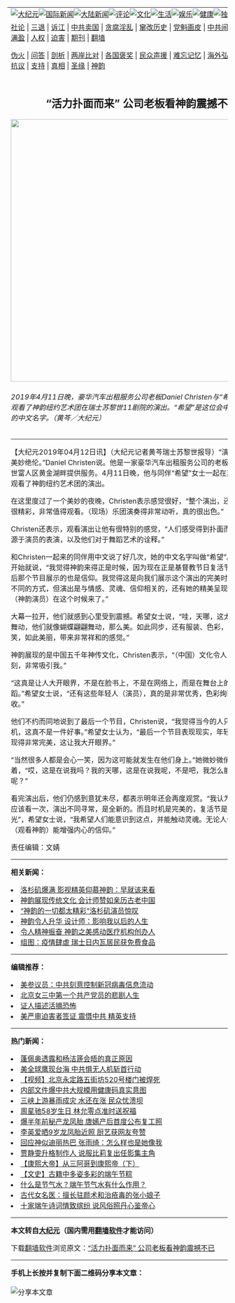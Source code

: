 <a name="1" id="1" target="_blank"></a><span id="1"></span>
<table align=center border="0"><tr><td colspan="2" VALIGN=TOP><a href="/gb/nsc413.md#1"><img src="https://raw.githubusercontent.com/ospu2559/www/master/t/djy/1.jpg" title="大纪元"></a><a href="/gb/n24hr.md#1"><img src="https://raw.githubusercontent.com/ospu2559/www/master/t/djy/3.jpg" title="国际新闻"></a><a href="/gb/nsc413.md#1"><img src="https://raw.githubusercontent.com/ospu2559/www/master/t/djy/4.jpg" title="大陆新闻"></a><a href="/gb/news392.md#1"><img src="https://raw.githubusercontent.com/ospu2559/www/master/t/djy/5.jpg" title="评论"></a><a href="/gb/news2007.md#1"><img src="https://raw.githubusercontent.com/ospu2559/www/master/t/djy/6.jpg" title="文化"></a><a href="/gb/news2008.md#1"><img src="https://raw.githubusercontent.com/ospu2559/www/master/t/djy/7.jpg" title="生活"></a><a href="/gb/ncyule.md#1"><img src="https://raw.githubusercontent.com/ospu2559/www/master/t/djy/8.jpg" title="娱乐"></a><a href="/gb/nsc1002.md#1"><img src="https://raw.githubusercontent.com/ospu2559/www/master/t/djy/9.jpg" title="健康"><a href="/gb/nf6092.md#1"><img src="https://raw.githubusercontent.com/ospu2559/www/master/t/djy/10a.jpg" title="独家"></a><a href="/gb/nf4514.md#1"><img src="https://raw.githubusercontent.com/ospu2559/www/master/t/djy/12a.jpg" title="头条"></a></td></tr>
<tr><td colspan="2" VALIGN=TOP><a target="_blank" href="/gb/9p.md#1">社论</a> | <a target="_blank" href="/gb/nf5657.md#1">三退</a> | <a target="_blank" href="/gb/nf6124.md#1">诉江</a> | <a target="_blank" href="/gb/nf1176117.md#1">中共卖国</a> | <a target="_blank" href="/gb/nf5773.md#1">贪腐淫乱</a> | <a target="_blank" href="/gb/nf1176115.md#1">窜改历史</a> | <a target="_blank" href="/gb/nf1176107.md#1">党魁画皮</a> | <a target="_blank" href="/gb/nf1320400.md#1">中共间谍</a> | <a target="_blank" href="/gb/nf1176114.md#1">破坏传统</a> | <a target="_blank" href="https://github.com/ospu2559/ntdtv/blob/master/gb/prog447_1.md#1">恶贯满盈</a> | <a target="_blank" href="/gb/ncid278.md#1">人权</a> | <a target="_blank" href="/gb/nf1176111.md#1">迫害</a> | <a target="_blank" href="https://gitlab.com/szzdlab/mh-qikan/blob/master/README.md#1">期刊</a> | <a target="_blank" href="https://github.com/bannedbook/fanqiang/wiki">翻墙</a></p><p><a target="_blank" href="/gb/nf5562.md#1">伪火</a> | <a target="_blank" href="/gb/nf4378.md#1">问答</a> | <a target="_blank" href="/gb/nf5792.md#1">剖析</a> | <a target="_blank" href="/gb/nf5735.md#1">两岸比对</a> | <a target="_blank" href="/gb/nf6119.md#1">各国褒奖</a> | <a target="_blank" href="/gb/nf6120.md#1">民众声援</a> | <a target="_blank" href="/gb/nf1188594.md#1">难忘记忆</a> | <a target="_blank" href="/gb/nf3180.md#1">海外弘传</a> | <a target="_blank" href="/gb/nf5410.md#1">万人上访</a> | <a target="_blank" href="https://github.com/ospu2559/ntdtv/blob/master/gb/prog1530_1.md#1">和平抗议</a> | <a target="_blank" href="/gb/nf4386.md#1">支持</a> | <a target="_blank" href="/gb/nf4389.md#1">真相</a> | <a target="_blank" href="/gb/nf5790.md#1">圣缘</a> | <a target="_blank" href="/gb/nf4786.md#1">神韵</a></td></tr>
<tr><td VALIGN=TOP width="626"><h2 align=center>“活力扑面而来” 公司老板看神韵震撼不已</h2>
<img width="600" src="https://i.epochtimes.com/assets/uploads/2019/04/190411180456100101-600x400.jpg" />
<h6>2019年4月11日晚，豪华汽车出租服务公司老板Daniel Christen与“希望”女士一起观看了神韵纽约艺术团在瑞士苏黎世11剧院的演出。“希望”是这位会中文的瑞士女士的中文名字。（黄芩／大纪元）
</h6>
<hr>
	<p>【大纪元2019年04月12日讯】（大纪元记者黄芩瑞士苏黎世报导）“演出精彩至极，美妙绝伦。”Daniel Christen说。他是一家豪华汽车出租服务公司的老板，在瑞士苏黎世富人区黄金湖畔提供服务。4月11日晚，他与同伴“希望”女士一起在苏黎世11剧院观看了<ahref="/gb/tag/%E7%A5%9E%E9%9F%B5.md#1">神韵</a>纽约艺术团的演出。</p>
<p>在这里度过了一个美妙的夜晚，Christen表示感觉很好，“整个演出，还有<ahref="/gb/tag/%E8%88%9E%E8%B9%88.md#1">舞蹈</a>设计都很精彩，非常值得观看。（现场）乐团演奏得非常动听，真的很出色。”</p>
<p>Christen还表示，观看演出让他有很特别的感觉，“人们感受得到扑面而来的活力，这源于演员的表演，以及他们对于<ahref="/gb/tag/%E8%88%9E%E8%B9%88.md#1">舞蹈</a>艺术的诠释。”</p>
<p>和Christen一起来的同伴用中文说了好几次，她的中文名字叫做“希望”。希望女士一开始就说，“我觉得<ahref="/gb/tag/%E7%A5%9E%E9%9F%B5.md#1">神韵</a>来得正是时候，因为现在正是基督教节日复活节。”她说，“最后那个节目展示的也是信仰。我觉得这是向我们展示这个演出的完美时机。这是一种不同的方式，但演出是与情感、灵魂、信仰相关的，还有她的精美呈现。感谢他们（神韵演员）在这个时候来了。”</p>
<p>大幕一拉开，他们就感到心里受到震撼。希望女士说，“哇，天哪，这太美妙了，这种舞动，他们就像蝴蝶翩翩舞动，那么美。如此同步，还有服装、色彩，以及他们的微笑，如此美丽，带来非常祥和的感觉。”</p>
<p>神韵展现的是中国五千年神传文化，Christen表示，“（中国）文化令人印象非常深刻，非常吸引我。”</p>
<p>“这真是让人大开眼界，不是在脸书上，不是在网络上，而是在舞台上的音乐和舞蹈。”希望女士说，“还有这些年轻人（演员），真的是非常优秀，色彩绚丽，美不胜收。”</p>
<p>他们不约而同地说到了最后一个节目，Christen说，“我觉得当今的人只顾着低头玩手机，这真不是一件好事。”希望女士认为，“最后一个节目表现现实，年轻人看手机，呈现得非常完美，这让我大开眼界。”</p>
<p>“当然很多人都是会心一笑，因为这可能就发生在他们身上。”她微妙微俏的学着，“哎，这是在说我吗？我的天哪，这是在说我呢，不是吧，我怎么能是这样的呢？”</p>
<p>看完演出后，他们仍感到意犹未尽，都表示明年还会再度观赏。“我认为所有人每年都应该看一次，演出不同寻常，是全新的。而且时机是完美的，复活节是一个美好的时光”，希望女士说，“我希望人们能意识到这点，并能触动灵魂。无论人们信仰什么，（观看神韵）能增强内心的信仰。”</p>
<p>责任编辑：文婧</p>
	
<hr>


<strong>相关新闻：</strong>
<li><a href="/gb/19/4/11/n11178239.md#1">洛杉矶爆满 影视精英仰慕神韵：早就该来看</a></li>
<li><a href="/gb/19/4/11/n11178454.md#1">神韵展现传统文化 会计师赞如亲历古老中国</a></li>
<li><a href="/gb/19/4/11/n11178547.md#1">“神韵的一切都太精彩”洛杉矶演员惊叹</a></li>
<li><a href="/gb/19/4/11/n11178774.md#1">神韵令人升华 设计师：影响我以后的人生</a></li>
<li><a href="/gb/19/4/11/n11178878.md#1">令人精神振奋 神韵之美感动医疗机构创办人</a></li>
<li><a href="/gb/20/6/9/n12172038.md#1">组图：疫情肆虐 瑞士日内瓦居民获免费食品</a></li>
<hr>


<strong>编辑推荐：</strong>
<li><a href="/gb/20/2/22/n11887949.md#1">美参议员：中共刻意控制新冠病毒信息流动</a></li>
<li><a href="/gb/17/10/25/n9768373.md#1" target="_blank">北京女三中第一个共产党员的悲剧人生</a></li><li><a href="/gb/16/8/7/n8177641.md?dfh#1" target="_blank">证人描述活摘恐怖</a></li><li><a href="/gb/19/8/27/n11481899.md#1" target="_blank">美严审迫害者签证 震慑中共 精英支持</a></li>
<hr>

<strong>热门新闻：</strong>
<li><a href="/gb/20/6/24/n12208086.md#1">蓬佩奥透露和杨洁篪会晤的真正原因</a></li>
<li><a href="/gb/20/6/23/n12207763.md#1">美全球鹰现台海 中共惧无人机斩首行动</a></li>
<li><a href="/gb/20/6/24/n12209104.md#1">【视频】北京永定路五街坊520号楼门被焊死</a></li>
<li><a href="/gb/20/6/24/n12209286.md#1">内部文件爆中共大规模用健康码真实意图</a></li>
<li><a href="/gb/20/6/23/n12207926.md#1">三峡上游暴雨成灾 水还在涨 民众忧溃坝</a></li>
<li><a href="/gb/20/6/22/n12205203.md#1">周星驰58岁生日 林允零点准时送祝福</a></li>
<li><a href="/gb/20/6/23/n12207595.md#1">爆半年前秘产龙凤胎 唐嫣产后首度公布复工照</a></li>
<li><a href="/gb/20/6/24/n12210389.md#1">李英爱晒9岁龙凤胎近照 厨艺获网友夸赞</a></li>
<li><a href="/gb/20/6/22/n12205054.md#1">回应神似迪丽热巴 张雨绮：怎么样也是她像我</a></li>
<li><a href="/gb/20/6/23/n12206036.md#1">贾静雯升格制作人 说服比莉复出任影集主角</a></li>
<li><a href="/gb/20/5/23/n12131930.md#1">【康熙大帝】从三阿哥到康熙帝（下）</a></li>
<li><a href="/gb/20/6/14/n12183964.md#1">【文史】古籍中多姿多彩的端午节粽</a></li>
<li><a href="/gb/20/6/17/n12191133.md#1">什么是节气水？端午节气水有什么作用？</a></li>
<li><a href="/gb/20/6/18/n12196064.md#1">古代女名医：擅长驻颜术和治疮毒的张小娘子</a></li>
<li><a href="/gb/20/6/21/n12201926.md#1">十家端午诗词情致缤纷  说风俗照丹心鉴帝心</a></li>
<hr>

<strong>本文转自<a href="https://www.epochtimes.com">大纪元</a>（国内需用<a href="https://github.com/bannedbook/fanqiang/wiki">翻墙软件</a>才能访问）</strong><p>下载<a href="https://github.com/bannedbook/fanqiang/wiki">翻墙软件</a>浏览原文：<a href="https://www.epochtimes.com/gb/19/4/12/n11180486.htm">“活力扑面而来” 公司老板看神韵震撼不已</a></p><hr>

<strong>手机上长按并复制下面二维码分享本文章：</strong><br><br><img src="http://d1p1.ip.zn2.us/v.php?action=qrcode&url=/gb/19/4/12/n11180486.md%231" title="分享本文章"></td><td VALIGN=TOP><a href="/gb/16/1/21/n4622075.md?dfh#1" target="_blank"><img src="https://raw.githubusercontent.com/ospu2559/djy/master/gb/300/wei-f1.jpg" title="中共的伪火骗局"  alt="中共的伪火骗局"></a><br><a href="https://github.com/ospu2559/www/blob/master/README.md?dfh#9" target="_blank"><img src="https://raw.githubusercontent.com/ospu2559/djy/master/gb/300/yong-h.jpg" title="永恒的见证"  alt="永恒的见证"></a><br><a href="/gb/13/9/29/n3974789.md?dfh#1" target="_blank"><img src="https://raw.githubusercontent.com/ospu2559/djy/master/gb/300/shang-lnz.jpg" title="善良女子被中共投男牢"  alt="善良女子被中共投男牢"></a><br><a href="/gb/16/3/16/n4663449.md?dfh#1" target="_blank"><img src="https://raw.githubusercontent.com/ospu2559/djy/master/gb/300/huo-z3.jpg" title="警卫目击活摘器官"  alt="警卫目击活摘器官"></a><br><a href="/gb/16/8/7/n8177641.md?dfh#1" target="_blank"><img src="https://raw.githubusercontent.com/ospu2559/djy/master/gb/300/huo-z4.jpg" title="证人描述活摘恐怖"  alt="证人描述活摘恐怖"></a><br><a href="/gb/10/4/19/n2881569.md?dfh#1" target="_blank"><img src="https://raw.githubusercontent.com/ospu2559/djy/master/gb/300/huo-z1.jpg" title="揭开活摘器官黑幕"  alt="揭开活摘器官黑幕"></a><br><a href="/gb/10/11/7/n3077476.md?dfh#1" target="_blank"><img src="https://raw.githubusercontent.com/ospu2559/djy/master/gb/300/ma-ks.jpg" title="马克思的成魔之路"  alt="马克思的成魔之路"></a><br><a href="/gb/14/6/9/n4173977.md?dfh#1" target="_blank"><img src="https://raw.githubusercontent.com/ospu2559/djy/master/gb/300/chang-zs.jpg" title="藏字石 蕴天机"  alt="藏字石 蕴天机"></a><br><a href="/gb/18/5/10/n10381511.md?dfh#1" target="_blank"><img src="https://raw.githubusercontent.com/ospu2559/djy/master/gb/300/st1.jpg" title="关注3亿人三退"  alt="关注3亿人三退"></a><br><a href="/gb/18/3/21/n10237682.md?dfh#1" target="_blank"><img src="https://raw.githubusercontent.com/ospu2559/djy/master/gb/300/jie-t.jpg" title="解体中共复兴中华"  alt="解体中共复兴中华"></a><br><a href="/gb/9/2/9/n2422991.md?dfh#1" target="_blank"><img src="https://raw.githubusercontent.com/ospu2559/djy/master/gb/300/gao-zs.jpg" title="中共迫害良心律师"  alt="中共迫害良心律师"></a><br><a href="/gb/18/12/9/n10900044.md?dfh#1" target="_blank"><img src="https://raw.githubusercontent.com/ospu2559/djy/master/gb/300/sj1.jpg" title="303万人举报江泽民"  alt="303万人举报江泽民"></a><br><a href="/gb/18/8/28/n10672014.md?dfh#1" target="_blank"><img src="https://raw.githubusercontent.com/ospu2559/djy/master/gb/300/sj2.jpg" title="这些官员为何起诉江泽民"  alt="这些官员为何起诉江泽民"></a><br><a href="/gb/8/12/18/n2367165.md?dfh#1" target="_blank"><img src="https://raw.githubusercontent.com/ospu2559/djy/master/gb/300/liangan.jpg" title="海峡两岸的强烈对比"  alt="海峡两岸的强烈对比"></a><br><a href="/gb/15/12/10/n4593139.md?dfh#1" target="_blank"><img src="https://raw.githubusercontent.com/ospu2559/djy/master/gb/300/jia-ndzl.jpg" title="加拿大总理的贺信"  alt="加拿大总理的贺信"></a><br><a href="/gb/11/6/17/n3289382.md?dfh#1" target="_blank"><img src="https://raw.githubusercontent.com/ospu2559/djy/master/gb/300/xiao-wd.jpg" title="探寻真相兼听则明"  alt="探寻真相兼听则明"></a><br><a href="/gb/18/10/27/n10812623.md?dfh#1" target="_blank"><img src="https://raw.githubusercontent.com/ospu2559/djy/master/gb/300/yindu.jpg" title="印度媒体报道东方"  alt="印度媒体报道东方"></a><br><a href="/gb/18/6/9/n10469652.md?dfh#1" target="_blank"><img src="https://raw.githubusercontent.com/ospu2559/djy/master/gb/300/xie-j.jpg" title="不一样的海外校园"  alt="不一样的海外校园"></a><br><a href="/gb/7/4/5/n1669415.md?dfh#1" target="_blank"><img src="https://raw.githubusercontent.com/ospu2559/djy/master/gb/300/li-up.jpg" title="从大师到徒弟的传奇"  alt="从大师到徒弟的传奇"></a><br><a href="/gb/17/5/26/n9191512.md?dfh#1" target="_blank"><img src="https://raw.githubusercontent.com/ospu2559/djy/master/gb/300/zfl2.jpg" title="亿万人与东方一本奇书"  alt="亿万人与东方一本奇书"></a><br><a href="/gb/13/11/27/n4020290.md?dfh#1" target="_blank"><img src="https://raw.githubusercontent.com/ospu2559/djy/master/gb/300/zhen-h.jpg" title="大陆见不到的震撼场面"  alt="大陆见不到的震撼场面"></a><br><a href="/gb/15/7/17/n4482910.md?dfh#1" target="_blank"><img src="https://raw.githubusercontent.com/ospu2559/djy/master/gb/300/dalu-sk.jpg" title="人心向善 大陆当初盛况"  alt="人心向善 大陆当初盛况"></a><br><a href="/gb/19/1/5/n10955468.md?dfh#1" target="_blank"><img src="https://raw.githubusercontent.com/ospu2559/djy/master/gb/300/zfl1.jpg" title="追寻真理 这书讲什么"  alt="追寻真理 这书讲什么"></a><br><a href="https://github.com/bannedbook/fanqiang/wiki" target="_blank"><img src="https://raw.githubusercontent.com/ospu2559/djy/master/gb/300/fq1.jpg" title="下载免费翻墙软件"  alt="下载免费翻墙软件"></a><br></td></tr></table>